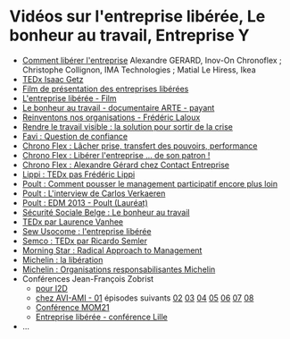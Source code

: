 # Vidéos sur l'entreprise libérée, Le bonheur au travail, Entreprise Y
- [Comment libérer l'entreprise](https://www.youtube.com/watch?v=Plom9XKLp2U) Alexandre GERARD, Inov-On Chronoflex ; Christophe Collignon, IMA Technologies ; Matial Le Hiress, Ikea
- [TEDx Isaac Getz](https://www.youtube.com/watch?v=9oZUMzQDaw8)
- [Film de présentation des entreprises libérées](https://www.youtube.com/watch?v=ZrAFpPbz7O4)
- [L'entreprise libérée - Film](https://www.youtube.com/watch?v=lGShsSQatN8)
- [Le bonheur au travail - documentaire ARTE - payant](http://boutique.arte.tv/f10216-bonheur_travail)
- [Reinventons nos organisations - Frédéric Laloux](https://www.youtube.com/watch?v=NZKqPoQiaDE)
- [Rendre le travail visible : la solution pour sortir de la crise](https://www.youtube.com/watch?v=B_1BPdB_UMc)
- [Favi : Question de confiance](https://www.youtube.com/watch?v=pBTdhwXpKOA)
- [Chrono Flex : Lâcher prise, transfert des pouvoirs, performance](http://www.uodc.fr/management/video/v/video/lacher_prise_transfert_des_pouvoirs_performance/chrono_flex_un_modele_de_croissance_la_crise_et_une_enorme_baffe.html)
- [Chrono Flex : Libérer l'entreprise ... de son patron !](https://www.youtube.com/watch?v=H9HbwkGAmgo)
- [Chrono Flex : Alexandre Gérard chez Contact Entreprise](https://www.youtube.com/watch?v=SZrAoqV3PsY)
- [Lippi : TEDx pas Frédéric Lippi](https://www.youtube.com/watch?v=jwUskTfhbIk)
- [Poult : Comment pousser le management participatif encore plus loin](https://www.youtube.com/watch?v=lcgerZTq640)
- [Poult : L'interview de Carlos Verkaeren](https://www.youtube.com/watch?v=2XnJs5dykbk)
- [Poult : EDM 2013 - Poult (Lauréat)](https://www.youtube.com/watch?v=2OMLU8jutyM)
- [Sécurité Sociale Belge : Le bonheur au travail](https://www.youtube.com/watch?v=wGXUtj6pGEo)
- [TEDx par Laurence Vanhee](https://www.youtube.com/watch?v=D2IZG-9TL2E)
- [Sew Usocome : l'entreprise libérée](https://www.youtube.com/watch?v=M_kr-YTuaR0)
- [Semco : TEDx par Ricardo Semler](http://www.ted.com/talks/ricardo_semler_radical_wisdom_for_a_company_a_school_a_life)  
- [Morning Star : Radical Approach to Management](https://www.youtube.com/watch?v=qqUBdX1d3ok)
- [Michelin : la libération](https://www.youtube.com/watch?v=SZrAoqV3PsY)
- [Michelin : Organisations responsabilisantes Michelin](https://www.youtube.com/watch?v=vQIabPEgN3U)
- Conférences Jean-François Zobrist
  - [pour I2D](https://vimeo.com/66659970 )
  - [chez AVI-AMI - 01](https://www.youtube.com/watch?v=J70qXknqkTg)  épisodes suivants [02](https://www.youtube.com/watch?v=c_NvVdmfBzc)  [03](https://www.youtube.com/watch?v=-jm1QROzRAM)  [04](https://www.youtube.com/watch?v=vmcA2-Soamk)  [05](https://www.youtube.com/watch?v=WjaBtct5_Ns)  [06](https://www.youtube.com/watch?v=fPwGRGSXbyw)  [07](https://www.youtube.com/watch?v=amoZuEu1I80)  [08](https://www.youtube.com/watch?v=8G1sSEaRKks)
  - [Conférence MOM21](https://www.youtube.com/watch?v=KXIy_qlmq1Q&index=10)
  - [Entreprise libérée - conférence Lille](https://www.youtube.com/watch?v=2jjEN5hdFwc)
- ...
